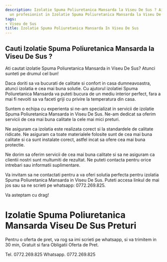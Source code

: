 ```yaml
---
description: Izolatie Spuma Poliuretanica Mansarda la Viseu De Sus ? Ai nevoie de
  un profesionist in Izolatie Spuma Poliuretanica Mansarda la Viseu De Sus. tel. 0772.269.825
tags:
- Viseu de Sus
title: Izolatie Spuma Poliuretanica Mansarda In Viseu De Sus
---
```



## Cauti Izolatie Spuma Poliuretanica Mansarda la Viseu De Sus ?

Ati cautat izolatie Spuma Poliuretanica Mansarda in Viseu De Sus? Atunci sunteti pe drumul cel bun!

Daca doriti sa va bucurati de calitate si confort in casa dumneavoastra, atunci izolatia e cea mai buna solutie. Cu ajutorul izolatiei Spuma Poliuretanica Mansarda va puteti bucura de un mediu interior perfect, fara a mai fi nevoiti sa va faceti griji cu privire la temperatura din casa.

Suntem o echipa cu experienta si ne-am specializat in servicii de izolatie Spuma Poliuretanica Mansarda in Viseu De Sus. Ne-am dedicat sa oferim servicii de cea mai buna calitate la cele mai mici preturi.

Ne asiguram ca izolatia este realizata corect si la standardele de calitate ridicate. Ne asiguram ca toate materialele folosite sunt de cea mai buna calitate si ca sunt instalate corect, astfel incat sa ofere cea mai buna protectie.

Ne dorim sa oferim servicii de cea mai buna calitate si sa ne asiguram ca clientii nostri sunt multumiti de rezultat. Ne puteti contacta pentru orice intrebari sau informatii suplimentare. 

Va invitam sa ne contactati pentru a va oferi solutia perfecta pentru izolatia Spuma Poliuretanica Mansarda in Viseu De Sus. Puteti accesa linkul de mai jos sau sa ne scrieti pe whatsapp: 0772.269.825.

Va asteptam cu drag!

# Izolatie Spuma Poliuretanica Mansarda Viseu De Sus Preturi
Pentru o oferta de pret, va rog sa imi scrieti pe whatsapp, si va trimitem in 30 min, Gratuit si fara Obligatii Oferta de Pret.

Tel. 0772.269.825
Whatsapp. 0772.269.825